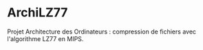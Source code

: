 # ArchiLZ77
Projet Architecture des Ordinateurs : compression de fichiers avec l'algorithme LZ77 en MIPS.

